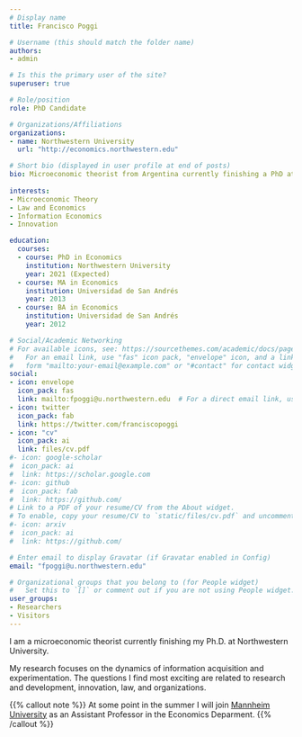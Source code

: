 ```yaml
---
# Display name
title: Francisco Poggi

# Username (this should match the folder name)
authors:
- admin

# Is this the primary user of the site?
superuser: true

# Role/position
role: PhD Candidate

# Organizations/Affiliations
organizations:
- name: Northwestern University
  url: "http://economics.northwestern.edu"

# Short bio (displayed in user profile at end of posts)
bio: Microeconomic theorist from Argentina currently finishing a PhD at Northwestern University. Prior to that, I completed a BA and MA at [Universidad de San Andrés](https://www.udesa.edu.ar/departamento-de-economia).
 
interests:
- Microeconomic Theory
- Law and Economics
- Information Economics
- Innovation

education:
  courses:
  - course: PhD in Economics
    institution: Northwestern University
    year: 2021 (Expected)
  - course: MA in Economics
    institution: Universidad de San Andrés
    year: 2013
  - course: BA in Economics
    institution: Universidad de San Andrés
    year: 2012

# Social/Academic Networking
# For available icons, see: https://sourcethemes.com/academic/docs/page-builder/#icons
#   For an email link, use "fas" icon pack, "envelope" icon, and a link in the
#   form "mailto:your-email@example.com" or "#contact" for contact widget.
social:
- icon: envelope
  icon_pack: fas
  link: mailto:fpoggi@u.northwestern.edu  # For a direct email link, use "mailto:fpoggi@u.northwestern.edu".
- icon: twitter
  icon_pack: fab
  link: https://twitter.com/franciscopoggi
- icon: "cv"
  icon_pack: ai
  link: files/cv.pdf
#- icon: google-scholar
#  icon_pack: ai
#  link: https://scholar.google.com
#- icon: github
#  icon_pack: fab
#  link: https://github.com/
# Link to a PDF of your resume/CV from the About widget.
# To enable, copy your resume/CV to `static/files/cv.pdf` and uncomment the lines below.
#- icon: arxiv
#  icon_pack: ai
#  link: https://github.com/

# Enter email to display Gravatar (if Gravatar enabled in Config)
email: "fpoggi@u.northwestern.edu"

# Organizational groups that you belong to (for People widget)
#   Set this to `[]` or comment out if you are not using People widget.
user_groups:
- Researchers
- Visitors
---
```


I am a microeconomic theorist currently finishing my Ph.D. at Northwestern University.

My research focuses on the dynamics of information acquisition and experimentation. The questions I find most exciting are related to research and development, innovation, law, and organizations.

{{% callout note %}}
At some point in the summer I will join <a href="https://www.vwl.uni-mannheim.de/en/" target="_blank">Mannheim University</a> as an Assistant Professor in the Economics Deparment.
{{% /callout %}}
